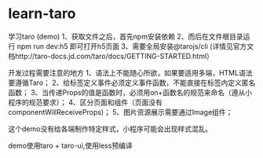 # learn-taro
学习taro (demo)
1、获取文件之后，首先npm安装依赖
2、而后在文件根目录运行 npm run dev:h5 即可打开h5页面
3、需要全局安装@tarojs/cli (详情见官方文档http://taro-docs.jd.com/taro/docs/GETTING-STARTED.html）

开发过程需要注意的地方
1、语法上不能随心所欲，如果要适用多端，HTML语法要遵循Taro；
2、给标签定义事件必须定义事件函数，不能直接在标签内定义匿名函数；
3、当传递Props的值是函数时，必须用on+函数名的规范来命名（遵从小程序的规范要求）；
4、区分页面和组件（页面没有componentWillReceiveProps)；
5、图片资源展示需要通过Image组件；

这个demo没有给各端制作特定样式，小程序可能会出现样式混乱。

demo使用taro + taro-ui,使用less预编译
